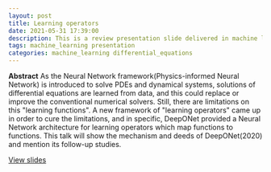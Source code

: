 ```yaml
---
layout: post
title: Learning operators
date: 2021-05-31 17:39:00
description: This is a review presentation slide delivered in machine learning reading seminar in 2021.
tags: machine_learning presentation
categories: machine_learning differential_equations
---
```


**Abstract**
As the Neural Network framework(Physics-informed Neural Network) is introduced to solve PDEs and dynamical systems, solutions of differential equations are learned from data, and this could replace or improve the conventional numerical solvers. Still, there are limitations on this "learning functions". A new framework of "learning operators" came up in order to cure the limitations, and in specific, DeepONet provided a Neural Network architecture for learning operators which map functions to functions. This talk will show the mechanism and deeds of DeepONet(2020) and mention its follow-up studies.

[View slides](/assets/pdf/learning_operators.pdf) 

